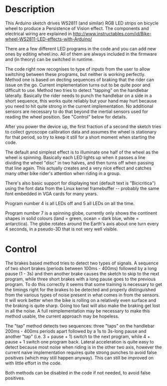 Description
===========

This Arduino sketch drives WS2811 (and similar) RGB LED strips on
bicycle wheel to produce a Persistence of Vision effect.  The
components and electrical wiring are explained in
http://www.instructables.com/id/Bike-wheel-WS2811-LED-effects-with-Arduino/

There are a few different LED programs in the code and you can add
new ones by editing wheel.ino.  All of them are always included in the
firmware and (in theory) can be switched in runtime.

The code right now recognises to type of inputs from the user to allow
switching between these programs, but neither is working perfectly.
Method one is based on decting sequences of braking that the rider can
issue on the go.  Current implementation turns out to be quite poor and
difficult to use.  Method two tries to detect "tapping" on the handlebar
laterally.  Basically the rider needs to punch the handlebar on a side
in a short sequence, this works quite reliably but your hand may hurt
because you need to hit quite strong in the current implementation.
No additional sensors are necessary to do that beyond the inertial sensors
used for reading the wheel position.  See "Control" below for details.

After you power the device up, the first fraction of a second the sketch
tries to collect gyroscope calibration data and assumes the wheel is
stationary for that period, so try to keep it still for a short moment when
starting the code.

The default and simplest effect is to illuminate one half of the wheel
as the wheel is spinning.  Basically each LED lights up when it passes
a line dividing the wheel "disc" in two halves, and then turns off when
passing that line again.  This actually creates and a very nice effect
and catches many other bike rider's attention when riding in a group.

There's also basic support for displaying text (default text is
"Bicicritica") using the font data from the Linux kernel framebuffer
-- probably the same font embedded in VGA cards for many years.

Program number 4 is all LEDs off and 5 all LEDs on all the time.

Program number 7 is a spinning globe, currently only shows the continent
shapes in solid colours (land = green, ocean = dark blue, white =
antarctica).  The globe rotates around the Earth's axis about one turn
every 4 seconds, in a pseudo-3D that is not very well visible.

Control
=======

The brakes based method tries to detect two types of signals.  A sequence
of two short brakes (periods between 100ms - 400ms) followed by a long
pause (1 - 3s) and then another brake causes the sketch to skip to the next
program, while three short brakes with a long pause goes to the previous
program.  To do this correctly it seems that some training is necessary to
get the timings right for the brakes to be detected and properly
distinguished from the various types of noise present in what comes in from
the sensors.  It will work better when the bike is rolling on a relatively
even surface and the braking is quite sharp.  Going too fast will also make
the braking get lost in all the noise.  A full reimplementation may be
necessary to make this method usable, the current approach may be hopeless.

The "tap" method detects two sequences:  three "taps" on the handlebar
200ms - 400ms periods apart followed by a 1s to 3s-long pause and another
"tap" (i.e. 3 + pause + 1) switch to the next program, while 4 + pause + 1
switch one program back.  Lateral acceleration is quite easy to detect
because most noise when riding is in the other two axis, however the
current naive implementation requires quite strong punches to avoid
false positives (which may still happen anyway).  This can still be
improved on with little effort in the code.

Both methods can be disabled in the code if not needed, to avoid false
positives.
